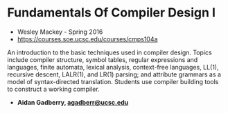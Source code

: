 # Fundamentals Of Compiler Design I

- Wesley Mackey - Spring 2016
- https://courses.soe.ucsc.edu/courses/cmps104a

An introduction to the basic techniques used in compiler design. Topics include compiler structure, symbol tables, regular expressions and languages, finite automata, lexical analysis, context-free languages, LL(1), recursive descent, LALR(1), and LR(1) parsing; and attribute grammars as a model of syntax-directed translation. Students use compiler building tools to construct a working compiler.
<br/>

- **Aidan Gadberry, agadberr@ucsc.edu**
